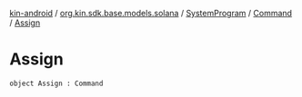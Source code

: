[kin-android](../../../index.md) / [org.kin.sdk.base.models.solana](../../index.md) / [SystemProgram](../index.md) / [Command](index.md) / [Assign](./-assign.md)

# Assign

`object Assign : Command`